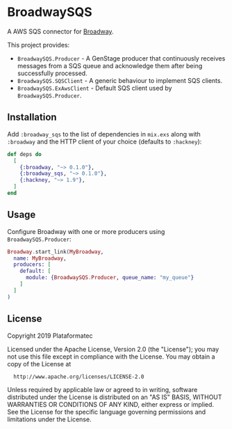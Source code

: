 # BroadwaySQS

A AWS SQS connector for [Broadway](https://github.com/plataformatec/broadway).

This project provides:

  * `BroadwaySQS.Producer` - A GenStage producer that continuously receives messages from
    a SQS queue and acknowledge them after being successfully processed.
  * `BroadwaySQS.SQSClient` - A generic behaviour to implement SQS clients.
  * `BroadwaySQS.ExAwsClient` - Default SQS client used by `BroadwaySQS.Producer`.


## Installation

Add `:broadway_sqs` to the list of dependencies in `mix.exs` along with `:broadway` and
the HTTP client of your choice (defaults to `:hackney`):

```elixir
def deps do
  [
    {:broadway, "~> 0.1.0"},
    {:broadway_sqs, "~> 0.1.0"},
    {:hackney, "~> 1.9"},
  ]
end
```

## Usage

Configure Broadway with one or more producers using `BroadwaySQS.Producer`:

```elixir
Broadway.start_link(MyBroadway,
  name: MyBroadway,
  producers: [
    default: [
      module: {BroadwaySQS.Producer, queue_name: "my_queue"}
    ]
  ]
)
```

## License

Copyright 2019 Plataformatec

  Licensed under the Apache License, Version 2.0 (the "License");
  you may not use this file except in compliance with the License.
  You may obtain a copy of the License at

      http://www.apache.org/licenses/LICENSE-2.0

  Unless required by applicable law or agreed to in writing, software
  distributed under the License is distributed on an "AS IS" BASIS,
  WITHOUT WARRANTIES OR CONDITIONS OF ANY KIND, either express or implied.
  See the License for the specific language governing permissions and
  limitations under the License.